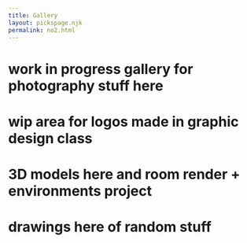 ```yaml
---
title: Gallery
layout: pickspage.njk
permalink: no2.html
---
```


# work in progress gallery for photography stuff here

# wip area for logos made in graphic design class

# 3D models here and room render + environments project

#

# drawings here of random stuff




